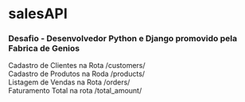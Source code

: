 # salesAPI
<h3>Desafio - Desenvolvedor Python e Django promovido pela Fabrica de Genios</h3>

Cadastro de Clientes na Rota /customers/<br>
Cadastro de Produtos na Roda /products/<br>
Listagem de Vendas na Rota /orders/<br>
Faturamento Total na rota /total_amount/<br>
